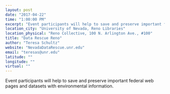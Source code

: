 ```yaml
---
layout: post
date: "2017-04-22"
time: "1:00:00 PM"
excerpt: "Event participants will help to save and preserve important federal web pages and datasets with environmental information..."
location_city: "University of Nevada, Reno Libraries"
location_physical: "Reno Collective, 100 N. Arlington Ave., #100"
title: "Data Rescue Reno"
author: "Teresa Schultz"
website: "NevadaDataRescue.unr.edu"
email: "teresas@unr.edu"
latitude: ""
longitude: ""
virtual: ""
---
```


Event participants will help to save and preserve important federal web pages and datasets with environmental information.
